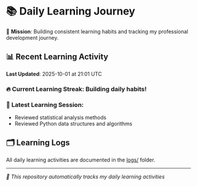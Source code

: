 # 📚 Daily Learning Journey

🎯 **Mission**: Building consistent learning habits and tracking my professional development journey.

## 📊 Recent Learning Activity

**Last Updated**: 2025-10-01 at 21:01 UTC

### 🔥 Current Learning Streak: Building daily habits!

### 📝 Latest Learning Session:
- Reviewed statistical analysis methods
- Reviewed Python data structures and algorithms

## 🗂️ Learning Logs

All daily learning activities are documented in the [logs/](./logs/) folder.

---
*🤖 This repository automatically tracks my daily learning activities*
